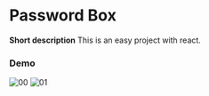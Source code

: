 # Password Box
**Short description**
This is an easy project with react.
### Demo
![00](https://user-images.githubusercontent.com/100797809/180241069-56791e5b-1b11-42a1-b667-bb73990c52f2.png)
![01](https://user-images.githubusercontent.com/100797809/180241078-03b6e6cc-0e0e-47ba-bce8-50b2639cc1ce.png)
